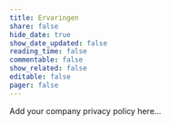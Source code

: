 ```yaml
---
title: Ervaringen
share: false
hide_date: true
show_date_updated: false
reading_time: false
commentable: false
show_related: false
editable: false
pager: false
---
```


Add your company privacy policy here...
